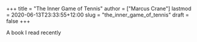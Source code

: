 +++
title = "The Inner Game of Tennis"
author = ["Marcus Crane"]
lastmod = 2020-06-13T23:33:55+12:00
slug = "the_inner_game_of_tennis"
draft = false
+++

A book I read recently
